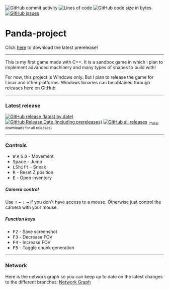![GitHub commit activity](https://img.shields.io/github/commit-activity/w/IsakTheHacker/Panda-project)
![Lines of code](https://img.shields.io/tokei/lines/github/IsakTheHacker/Panda-project)
![GitHub code size in bytes](https://img.shields.io/github/languages/code-size/IsakTheHacker/Panda-project)
[![GitHub issues](https://img.shields.io/github/issues/IsakTheHacker/Panda-project)](https://github.com/IsakTheHacker/Panda-project/issues)
<!-- [![GitHub forks](https://img.shields.io/github/forks/IsakTheHacker/Panda-project)](https://github.com/IsakTheHacker/Panda-project/network) -->

# Panda-project

Click
[here](https://github.com/IsakTheHacker/Panda-project/releases/download/prealpha-0.1.1/Panda.Project.MSI.Installer.msi)
to download the latest prerelease!

***

This is my first game made with C++. It is a sandbox game in which i plan to implement advanced machinery and many types of shapes to build with!

For now, this project is Windows only. But I plan to release the game for Linux and other platforms. Windows binaries can be obtained through releases here on GitHub.

***

### Latest release
[![GitHub release (latest by date)](https://img.shields.io/github/v/release/IsakTheHacker/Panda-project?include_prereleases)](https://github.com/IsakTheHacker/Panda-project/releases)
[![GitHub Release Date (including prereleases)](https://img.shields.io/github/release-date-pre/IsakTheHacker/Panda-project)](https://github.com/IsakTheHacker/Panda-project/releases)
[![GitHub all releases](https://img.shields.io/github/downloads/IsakTheHacker/Panda-project/total)](https://github.com/IsakTheHacker/Panda-project/releases) <sub>(Total downloads for all releases)</sub>

***

### Controls
- <kbd>W</kbd> <kbd>A</kbd> <kbd>S</kbd> <kbd>D</kbd> - Movement
- <kbd>Space</kbd> - Jump
- <kbd>LShift</kbd> - Sneak
- <kbd>R</kbd> - Reset Z position
- <kbd>E</kbd> - Open inventory

##### Camera control
Use <kbd>&#8593;</kbd> <kbd>&#8592;</kbd> <kbd>&#8595;</kbd> <kbd>&#8594;</kbd> if you don't have access to a mouse. Otherwise just control the camera with your mouse.

##### Function keys
- <kbd>F2</kbd> - Save screenshot
- <kbd>F3</kbd> - Decrease FOV
- <kbd>F4</kbd> - Increase FOV
- <kbd>F5</kbd> - Toggle chunk generation

***

### Network
Here is the network graph so you can keep up to date on the latest changes to the different branches:
[Network Graph](https://github.com/IsakTheHacker/Panda-project/network)